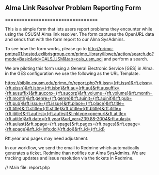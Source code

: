 ## Alma Link Resolver Problem Reporting Form
=================================

This is a simple form that lets users report problems they encounter while using the CSUSM Alma link resolver. The form captures the OpenURL data and sends that with the form report to our Alma SysAdmins.

To see how the form works, please go to http://primo-pmtna01.hosted.exlibrisgroup.com/primo_library/libweb/action/search.do?mode=Basic&vid=CALS_USM&tab=cals_usm_pci and perform a search.

We are piloting this form using a General Electronic Service [GES] in Alma. in the GES configuration we use the following as the URL Template.

https://biblio.csusm.edu/primo_fx/report.php?rft.issn={rft.issn}&rft.eissn={rft.eissn}&rft.isbn={rft.isbn}&rft.au={rft.au}&rft.ausuffix={rft.ausuffix}&rft.aucorp={rft.aucorp}&rft.volume={rft.volume}&rft.month={rft.month}&rft.genre={rft.genre}&rft.auinit={rft.auinit}&rft.pub={rft.pub}&rft.issue={rft.issue}&rft.place={rft.place}&rft.title={rft.title}&rft.stitle={rft.stitle}&rft.btitle={rft.btitle}&rft.jtitle={rft.jtitle}&rft.aufirst={rft.aufirst}&linktype=openurl&rft.atitle={rft.atitle}&rft.date={rft.year}&url_ver=Z39.88-2004&rft.aulast={rft.aulast}&rft.spage={rft.spage}&rft.pages={rft.pages}&rft.epage={rft.epage}&rft_id=info:doi/{rft.doi}&rfr_id={rfr_id}

Rft.year and pages may need adjustment.

In our workflow, we send the email to Redmine which automatically generates a ticket. Redmine than notifies our Alma SysAdmins. We are tracking updates and issue resolution via the tickets in Redmine.




// Main file: 	report.php